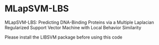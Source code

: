 # MLapSVM-LBS
MLapSVM-LBS: Predicting DNA-Binding Proteins via a Multiple Laplacian Regularized Support Vector Machine with Local Behavior Similarity


Please install the LIBSVM package before using this code
